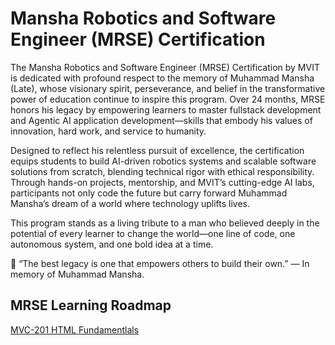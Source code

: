 # Mansha Robotics and Software Engineer (MRSE) Certification
The Mansha Robotics and Software Engineer (MRSE) Certification by MVIT is dedicated with profound respect to the memory of Muhammad Mansha (Late), whose visionary spirit, perseverance, and belief in the transformative power of education continue to inspire this program. Over 24 months, MRSE honors his legacy by empowering learners to master fullstack development and Agentic AI application development—skills that embody his values of innovation, hard work, and service to humanity. 

Designed to reflect his relentless pursuit of excellence, the certification equips students to build AI-driven robotics systems and scalable software solutions from scratch, blending technical rigor with ethical responsibility. Through hands-on projects, mentorship, and MVIT’s cutting-edge AI labs, participants not only code the future but carry forward Muhammad Mansha’s dream of a world where technology uplifts lives. 

This program stands as a living tribute to a man who believed deeply in the potential of every learner to change the world—one line of code, one autonomous system, and one bold idea at a time. 

🌟 “The best legacy is one that empowers others to build their own.” — In memory of Muhammad Mansha.


## MRSE Learning Roadmap

[MVC-201 HTML Fundamentlals](/Courses/HTML_Fundamentals/Readme.md)
